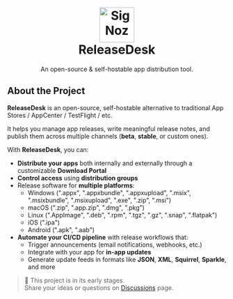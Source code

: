 <h1 align="center" style="border-bottom: none">
    <a href="https://signoz.io" target="_blank">
        <img alt="SigNoz" src="https://github.com/user-attachments/assets/17d97874-a835-4159-9d05-3a5a9eb53efd" width="80" height="80">
    </a>
    <br>ReleaseDesk
</h1>
<p align="center">An open-source & self-hostable app distribution tool.</p>

## About the Project

**ReleaseDesk** is an open-source, self-hostable alternative to traditional App Stores / AppCenter / TestFlight / etc.

It helps you manage app releases, write meaningful release notes, and publish them across multiple channels (**beta**, **stable**, or custom ones).

With **ReleaseDesk**, you can:

- **Distribute your apps** both internally and externally through a customizable **Download Portal**
- **Control access** using **distribution groups**
- Release software for **multiple platforms**:
    - Windows (".appx", ".appxbundle", ".appxupload", ".msix", ".msixbundle", ".msixupload", ".exe", ".zip", ".msi")
    - macOS (".zip", ".app.zip", ".dmg", ".pkg")
    - Linux (".AppImage", ".deb", ".rpm",  ".tgz", ".gz", ".snap", ".flatpak")
    - iOS (".ipa")
    - Android (".apk", ".aab")
- **Automate your CI/CD pipeline** with release workflows that:
    - Trigger announcements (email notifications, webhooks, etc.)
    - Integrate with your app for **in-app updates**
    - Generate update feeds in formats like **JSON**, **XML**, **Squirrel**, **Sparkle**, and more

> 🚧 This project is in its early stages.  
Share your ideas or questions on [Discussions](https://github.com/brewbits-co/releasedesk/discussions) page.
